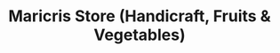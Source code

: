 ---
title: "Maricris Store (Handicraft, Fruits & Vegetables)"
url: /pagudpud/maricris-store-handicraft-fruits-and-vegetables/
shop: convenience
---